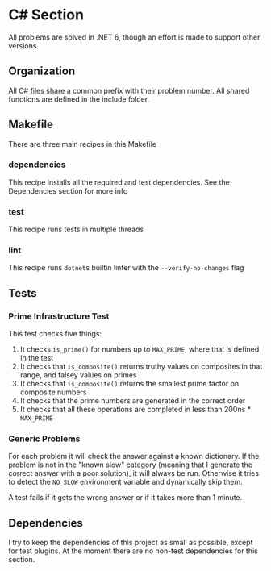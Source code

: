 # C# Section

All problems are solved in .NET 6, though an effort is made to support other versions.

## Organization

All C# files share a common prefix with their problem number. All shared functions are defined in the include folder.

## Makefile

There are three main recipes in this Makefile

### dependencies

This recipe installs all the required and test dependencies. See the Dependencies section for more info

### test

This recipe runs tests in multiple threads

### lint

This recipe runs `dotnet`s builtin linter with the `--verify-no-changes` flag

## Tests

### Prime Infrastructure Test

This test checks five things:

1. It checks `is_prime()` for numbers up to `MAX_PRIME`, where that is defined in the test
2. It checks that `is_composite()` returns truthy values on composites in that range, and falsey values on primes
3. It checks that `is_composite()` returns the smallest prime factor on composite numbers
4. It checks that the prime numbers are generated in the correct order
5. It checks that all these operations are completed in less than 200ns * `MAX_PRIME`

### Generic Problems

For each problem it will check the answer against a known dictionary. If the problem is not in the "known slow" category (meaning that I generate the correct answer with a poor solution), it will always be run. Otherwise it tries to detect the `NO_SLOW` environment variable and dynamically skip them.

A test fails if it gets the wrong answer or if it takes more than 1 minute.

## Dependencies

I try to keep the dependencies of this project as small as possible, except for test plugins. At the moment there are no non-test dependencies for this section.
